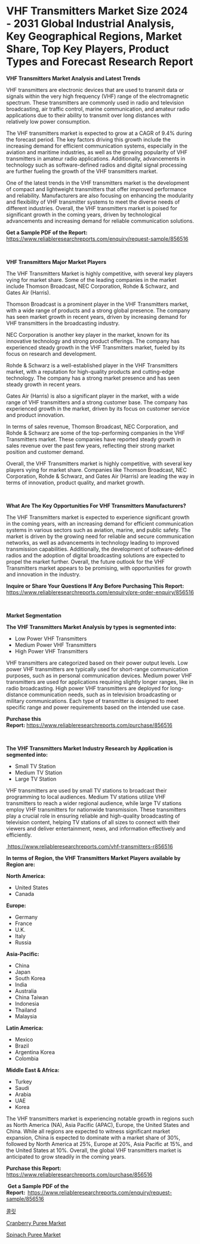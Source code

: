 <p><h1>VHF Transmitters Market Size 2024 - 2031 Global Industrial Analysis, Key Geographical Regions, Market Share, Top Key Players, Product Types and Forecast Research Report</h1></p><p><strong>VHF Transmitters Market Analysis and Latest Trends</strong></p>
<p><p>VHF transmitters are electronic devices that are used to transmit data or signals within the very high frequency (VHF) range of the electromagnetic spectrum. These transmitters are commonly used in radio and television broadcasting, air traffic control, marine communication, and amateur radio applications due to their ability to transmit over long distances with relatively low power consumption.</p><p>The VHF transmitters market is expected to grow at a CAGR of 9.4% during the forecast period. The key factors driving this growth include the increasing demand for efficient communication systems, especially in the aviation and maritime industries, as well as the growing popularity of VHF transmitters in amateur radio applications. Additionally, advancements in technology such as software-defined radios and digital signal processing are further fueling the growth of the VHF transmitters market.</p><p>One of the latest trends in the VHF transmitters market is the development of compact and lightweight transmitters that offer improved performance and reliability. Manufacturers are also focusing on enhancing the modularity and flexibility of VHF transmitter systems to meet the diverse needs of different industries. Overall, the VHF transmitters market is poised for significant growth in the coming years, driven by technological advancements and increasing demand for reliable communication solutions.</p></p>
<p><strong>Get a Sample PDF of the Report:&nbsp;</strong> <a href="https://www.reliableresearchreports.com/enquiry/request-sample/856516">https://www.reliableresearchreports.com/enquiry/request-sample/856516</a></p>
<p>&nbsp;</p>
<p><strong>VHF Transmitters Major Market Players</strong></p>
<p><p>The VHF Transmitters Market is highly competitive, with several key players vying for market share. Some of the leading companies in the market include Thomson Broadcast, NEC Corporation, Rohde & Schwarz, and Gates Air (Harris).</p><p>Thomson Broadcast is a prominent player in the VHF Transmitters market, with a wide range of products and a strong global presence. The company has seen market growth in recent years, driven by increasing demand for VHF transmitters in the broadcasting industry.</p><p>NEC Corporation is another key player in the market, known for its innovative technology and strong product offerings. The company has experienced steady growth in the VHF Transmitters market, fueled by its focus on research and development.</p><p>Rohde & Schwarz is a well-established player in the VHF Transmitters market, with a reputation for high-quality products and cutting-edge technology. The company has a strong market presence and has seen steady growth in recent years.</p><p>Gates Air (Harris) is also a significant player in the market, with a wide range of VHF transmitters and a strong customer base. The company has experienced growth in the market, driven by its focus on customer service and product innovation.</p><p>In terms of sales revenue, Thomson Broadcast, NEC Corporation, and Rohde & Schwarz are some of the top-performing companies in the VHF Transmitters market. These companies have reported steady growth in sales revenue over the past few years, reflecting their strong market position and customer demand.</p><p>Overall, the VHF Transmitters market is highly competitive, with several key players vying for market share. Companies like Thomson Broadcast, NEC Corporation, Rohde & Schwarz, and Gates Air (Harris) are leading the way in terms of innovation, product quality, and market growth.</p></p>
<p>&nbsp;</p>
<p><strong>What Are The Key Opportunities For VHF Transmitters Manufacturers?</strong></p>
<p><p>The VHF Transmitters market is expected to experience significant growth in the coming years, with an increasing demand for efficient communication systems in various sectors such as aviation, marine, and public safety. The market is driven by the growing need for reliable and secure communication networks, as well as advancements in technology leading to improved transmission capabilities. Additionally, the development of software-defined radios and the adoption of digital broadcasting solutions are expected to propel the market further. Overall, the future outlook for the VHF Transmitters market appears to be promising, with opportunities for growth and innovation in the industry.</p></p>
<p><strong>Inquire or Share Your Questions If Any Before Purchasing This Report:</strong> <a href="https://www.reliableresearchreports.com/enquiry/pre-order-enquiry/856516">https://www.reliableresearchreports.com/enquiry/pre-order-enquiry/856516</a></p>
<p>&nbsp;</p>
<p><strong>Market Segmentation</strong></p>
<p><strong>The VHF Transmitters Market Analysis by types is segmented into:</strong></p>
<p><ul><li>Low Power VHF Transmitters</li><li>Medium Power VHF Transmitters</li><li>High Power VHF Transmitters</li></ul></p>
<p><p>VHF transmitters are categorized based on their power output levels. Low power VHF transmitters are typically used for short-range communication purposes, such as in personal communication devices. Medium power VHF transmitters are used for applications requiring slightly longer ranges, like in radio broadcasting. High power VHF transmitters are deployed for long-distance communication needs, such as in television broadcasting or military communications. Each type of transmitter is designed to meet specific range and power requirements based on the intended use case.</p></p>
<p><strong>Purchase this Report:&nbsp;</strong><a href="https://www.reliableresearchreports.com/purchase/856516">https://www.reliableresearchreports.com/purchase/856516</a></p>
<p>&nbsp;</p>
<p><strong>The VHF Transmitters Market Industry Research by Application is segmented into:</strong></p>
<p><ul><li>Small TV Station</li><li>Medium TV Station</li><li>Large TV Station</li></ul></p>
<p><p>VHF transmitters are used by small TV stations to broadcast their programming to local audiences. Medium TV stations utilize VHF transmitters to reach a wider regional audience, while large TV stations employ VHF transmitters for nationwide transmission. These transmitters play a crucial role in ensuring reliable and high-quality broadcasting of television content, helping TV stations of all sizes to connect with their viewers and deliver entertainment, news, and information effectively and efficiently.</p></p>
<p><a href="https://www.reliableresearchreports.com/vhf-transmitters-r856516">&nbsp;https://www.reliableresearchreports.com/vhf-transmitters-r856516</a></p>
<p><strong>In terms of Region, the VHF Transmitters Market Players available by Region are:</strong></p>
<p>
    <p> <strong> North America: </strong>
        <ul>
            <li>United States</li>
            <li>Canada</li>
        </ul>
        </p> 
    <p> <strong> Europe: </strong>
        <ul>
            <li>Germany</li>
            <li>France</li>
            <li>U.K.</li>
            <li>Italy</li>
            <li>Russia</li>
        </ul>
        </p> 
    <p> <strong> Asia-Pacific: </strong>
        <ul>
            <li>China</li>
            <li>Japan</li>
            <li>South Korea</li>
            <li>India</li>
            <li>Australia</li>
            <li>China Taiwan</li>
            <li>Indonesia</li>
            <li>Thailand</li>
            <li>Malaysia</li>
        </ul>
        </p> 
    <p> <strong> Latin America: </strong>
        <ul>
            <li>Mexico</li>
            <li>Brazil</li>
            <li>Argentina Korea</li>
            <li>Colombia</li>
        </ul>
        </p> 
    <p> <strong> Middle East & Africa: </strong>
        <ul>
            <li>Turkey</li>
            <li>Saudi</li>
            <li>Arabia</li>
            <li>UAE</li>
            <li>Korea</li>
        </ul>
    </p>
    </p>
<p><p>The VHF transmitters market is experiencing notable growth in regions such as North America (NA), Asia Pacific (APAC), Europe, the United States and China. While all regions are expected to witness significant market expansion, China is expected to dominate with a market share of 30%, followed by North America at 25%, Europe at 20%, Asia Pacific at 15%, and the United States at 10%. Overall, the global VHF transmitters market is anticipated to grow steadily in the coming years.</p></p>
<p><strong>Purchase this Report: </strong><a href="https://www.reliableresearchreports.com/purchase/856516">https://www.reliableresearchreports.com/purchase/856516</a></p>
<p>&nbsp;<strong>Get a Sample PDF of the Report:&nbsp;&nbsp;</strong><a href="https://www.reliableresearchreports.com/enquiry/request-sample/856516">https://www.reliableresearchreports.com/enquiry/request-sample/856516</a></p>
<p><strong></strong></p>
<p><p><a href="https://medium.com/@mekhirenner_87471/quot-%EC%BD%9C%EB%A0%9B-%EB%A7%88%EC%BC%93-%EB%B3%B4%EA%B3%A0%EC%84%9C%EB%8A%94-%EC%9D%B4-%EC%8B%9C%EC%9E%A5%EC%9D%98-%EC%B5%9C%EC%8B%A0-%ED%8A%B8%EB%A0%8C%EB%93%9C%EC%99%80-%EC%84%B1%EC%9E%A5-%EA%B8%B0%ED%9A%8C%EB%A5%BC-%EB%B3%B4%EC%97%AC%EC%A4%8D%EB%8B%88%EB%8B%A4-quot-828db927d41f">콜릿</a></p><p><a href="https://invited-way-688.notion.site/Cranberry-Puree-Market-Competitive-Analysis-Market-Trends-and-Forecast-to-2031-eef2d7a6e66b44d69225890eacda4b0c">Cranberry Puree Market</a></p><p><a href="https://mire-aunt-385.notion.site/Spinach-Puree-Market-Size-and-Market-Trends-Complete-Industry-Overview-2024-to-2031-1ff0b4b6d03e4040b63315e35697cded">Spinach Puree Market</a></p></p>